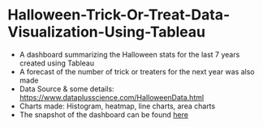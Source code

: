 # Halloween-Trick-Or-Treat-Data-Visualization-Using-Tableau

* A dashboard summarizing the Halloween stats for the last 7 years created using Tableau
*	A forecast of the number of trick or treaters for the next year was also made
*	Data Source & some details: https://www.dataplusscience.com/HalloweenData.html
*	Charts made: Histogram, heatmap, line charts, area charts
*	The snapshot of the dashboard can be found [here](https://github.com/Surya-Murali/Halloween-Trick-Or-Treat-Data-Visualization-Using-Tableau/blob/master/Halloween_Dashboard.png)
